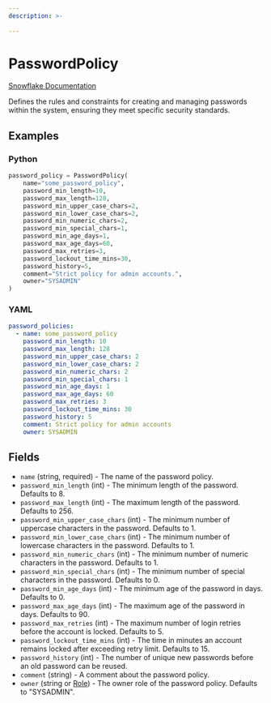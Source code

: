 ```yaml
---
description: >-
  
---
```


# PasswordPolicy

[Snowflake Documentation](https://docs.snowflake.com/en/sql-reference/sql/create-password-policy)

Defines the rules and constraints for creating and managing passwords within the system, ensuring they meet specific security standards.


## Examples

### Python

```python
password_policy = PasswordPolicy(
    name="some_password_policy",
    password_min_length=10,
    password_max_length=128,
    password_min_upper_case_chars=2,
    password_min_lower_case_chars=2,
    password_min_numeric_chars=2,
    password_min_special_chars=1,
    password_min_age_days=1,
    password_max_age_days=60,
    password_max_retries=3,
    password_lockout_time_mins=30,
    password_history=5,
    comment="Strict policy for admin accounts.",
    owner="SYSADMIN"
)
```


### YAML

```yaml
password_policies:
  - name: some_password_policy
    password_min_length: 10
    password_max_length: 128
    password_min_upper_case_chars: 2
    password_min_lower_case_chars: 2
    password_min_numeric_chars: 2
    password_min_special_chars: 1
    password_min_age_days: 1
    password_max_age_days: 60
    password_max_retries: 3
    password_lockout_time_mins: 30
    password_history: 5
    comment: Strict policy for admin accounts
    owner: SYSADMIN
```


## Fields

* `name` (string, required) - The name of the password policy.
* `password_min_length` (int) - The minimum length of the password. Defaults to 8.
* `password_max_length` (int) - The maximum length of the password. Defaults to 256.
* `password_min_upper_case_chars` (int) - The minimum number of uppercase characters in the password. Defaults to 1.
* `password_min_lower_case_chars` (int) - The minimum number of lowercase characters in the password. Defaults to 1.
* `password_min_numeric_chars` (int) - The minimum number of numeric characters in the password. Defaults to 1.
* `password_min_special_chars` (int) - The minimum number of special characters in the password. Defaults to 0.
* `password_min_age_days` (int) - The minimum age of the password in days. Defaults to 0.
* `password_max_age_days` (int) - The maximum age of the password in days. Defaults to 90.
* `password_max_retries` (int) - The maximum number of login retries before the account is locked. Defaults to 5.
* `password_lockout_time_mins` (int) - The time in minutes an account remains locked after exceeding retry limit. Defaults to 15.
* `password_history` (int) - The number of unique new passwords before an old password can be reused.
* `comment` (string) - A comment about the password policy.
* `owner` (string or [Role](role.md)) - The owner role of the password policy. Defaults to "SYSADMIN".


